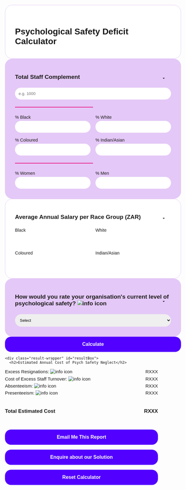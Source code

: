 <html lang="en">
<head>
  <meta charset="UTF-8" />
  <meta name="viewport" content="width=device-width, initial-scale=1.0" />
  <style>
body {
  font-family: 'Montserrat', sans-serif;
  margin: 0;
  background-color: transparent;
}

    .main-wrapper {
      display: flex;
      gap: 1rem;
      align-items: flex-start;
      padding: 2rem;
      max-width: 1200px;
      margin: 0 auto;
    }

    .container {
      width: 580px;
      flex-shrink: 0;
      transition: width 0.3s ease;
    }

    .container.shrink {
      width: 480px;
    }

    .result-wrapper {
      flex: 1;
      background-color: #5700ff;
      color: white;
      min-height: 300px;
      align-self: flex-start;
      display: none;
      border-radius: 20px;
      padding: 2rem;
      box-sizing: border-box;
    }

    .card, .subcard {
      border-radius: 24px;
      padding: 2rem;
      margin-bottom: 0;
      border: 1px solid #E3C8F7;
    }

    .card {
      background-color: white;
    }

    .purple-card {
      background-color: #e4c8f7;
    }

    h1 {
      font-size: 1.75rem;
      font-weight: 700;
      margin-bottom: 0.5rem;
    }

    h2 {
      font-size: 0.8rem;
      font-weight: 700;
      margin-top: 1rem;
      margin-bottom: 0.5rem;
    }

    label {
      font-weight: 500;
      font-size: 0.9rem;
      display: block;
      margin-bottom: 0.25rem;
    }

    input, select {
      width: 100%;
      padding: 0.75rem;
      margin-bottom: 0;
      border: none;
      border-radius: 30px;
      font-family: 'Montserrat', sans-serif;
    }

.purple-card input#totalStaff,
.purple-card input#womenPct,
.purple-card input#menPct,
.purple-card input#blackPct,
.purple-card input#whitePct,
.purple-card input#colouredPct,
.purple-card input#indianasianPct,
.purple-card select#cultureRating {
  background-color: white;
}

    .card input, .card select {
      background-color: #E3C8F7;
    }

    .grid {
      display: grid;
      grid-template-columns: repeat(2, 1fr);
      gap: 1rem;
    }

    .pink-line {
      height: 2px;
      background-color: #ea0b82;
      width: 50%;
      margin: 1.5rem 0;
    }

    button {
      width: 100%;
      background-color: #5200ff;
      color: white;
      font-weight: 700;
      padding: 1rem;
      border: none;
      border-radius: 20px;
      font-size: 1rem;
      cursor: pointer;
    }

    .result-wrapper h2 {
      font-size: 1.2rem;
      font-weight: 700;
      margin-bottom: 1rem;
      border-bottom: 2px solid white;
      padding-bottom: 0.5rem;
    }

    .result-line {
      display: flex;
      justify-content: space-between;
      margin: 0.4rem 0;
      font-size: 0.95rem;
    }

    .result-line.total-divider {
      margin: 1.5rem 0 0.5rem 0;
      border-top: 2px dotted white;
      border-bottom: 2px dotted white;
      padding: 1rem 0;
      font-size: 1.05rem;
      font-weight: bold;
    }

    .result-buttons {
      margin-top: 2rem;
      display: flex;
      flex-direction: column;
      gap: 1rem;
    }

.result-buttons .primary {
  background-color: white;
  color: #5700ff;
  border: 2px dotted #ea0b82;
  font-weight: 500; /* not bold */
  padding: 1rem 1.5rem;
  border-radius: 999px; /* pill shape */
  font-size: 1rem;
  cursor: pointer;
}

.result-buttons .secondary {
  background-color: #ea0b82;
  color: white;
  border: none;
  font-weight: 500; /* not bold */
  padding: 1rem 1.5rem;
  border-radius: 999px; /* pill shape */
  font-size: 1rem;
  cursor: pointer;
}
#enquiryModal.show {
  display: flex !important;
}
.tooltip {
  position: relative;
  display: inline-block;
  vertical-align: super; /* move icon up */
  margin-left: 2px; /* tighter spacing */
  top: -0.2em; /* fine-tune vertical position */
}

.tooltip img {
  width: 14px;
  height: 14px;
  display: inline;
  margin: 0;
  padding: 0;
  background-color: transparent;
  vertical-align: middle;
  line-height: 1;
}

.tooltip:hover::after {
  content: attr(data-tooltip);
  position: absolute;
  background: rgba(0, 0, 0, 0.85);
  color: #fff;
  padding: 0.6rem 0.8rem;
  border-radius: 5px;
  top: 120%;
  left: 50%;
  transform: translateX(-50%);
  display: block;
  max-width: 240px;
  width: max-content;
  min-width: 120px;
  white-space: normal;
  font-size: 0.8rem;
  z-index: 999;
  text-align: left;
}
.container h2 {
  font-size: 1.2rem;
  font-weight: 700;
  margin-bottom: 1rem;
  padding-bottom: 0.5rem;
  border-bottom: none; /* Explicitly remove underline */
}
h2 > a {
  display: none;
}
select {
  appearance: none;
  -webkit-appearance: none;
  -moz-appearance: none;
  padding-right: 2.5rem; /* extra space for arrow */
  background-image: url('data:image/svg+xml;utf8,<svg fill="black" height="24" viewBox="0 0 24 24" width="24" xmlns="http://www.w3.org/2000/svg"><path d="M7 10l5 5 5-5z"/></svg>');
  background-repeat: no-repeat;
  background-position: right 1rem center;
  background-size: 1rem;
}
  </style>
</head>
<body>
  <div class="main-wrapper">
    <div class="container" id="calcBox">
      <div class="card">
        <h1>Psychological Safety Deficit Calculator</h1>
      </div>
      <div class="card purple-card">
        <h2>Total Staff Complement</h2>
        <input type="number" id="totalStaff" placeholder="e.g. 1000" />
        <div class="pink-line"></div>
        <div class="grid">
          <div><label>% Black</label><input type="number" id="blackPct" /></div>
          <div><label>% White</label><input type="number" id="whitePct" /></div>
          <div><label>% Coloured</label><input type="number" id="colouredPct" /></div>
          <div><label>% Indian/Asian</label><input type="number" id="indianasianPct" /></div>
        </div>
        <div class="pink-line"></div>
        <div class="grid">
          <div><label>% Women</label><input type="number" id="womenPct" /></div>
          <div><label>% Men</label><input type="number" id="menPct" /></div>
        </div>
      </div>
      <div class="card">
        <h2>Average Annual Salary per Race Group (ZAR)</h2>
        <div class="grid">
          <div><label>Black</label><input type="number" id="blackSalary" /></div>
          <div><label>White</label><input type="number" id="whiteSalary" /></div>
          <div><label>Coloured</label><input type="number" id="colouredSalary" /></div>
          <div><label>Indian/Asian</label><input type="number" id="indianasianSalary" /></div>
        </div>
      </div>
      <div class="card purple-card">
<h2>
  How would you rate your organisation's current level of psychological safety?
  <span class="tooltip" data-tooltip="This is a self-assessment of your organisation’s culture of psychological safety. You can base it on employee feedback, surveys, exit interviews, or observed behaviours — whatever best reflects your current reality.">
    <img src="Untitled design.svg" alt="info icon" />
  </span>
</h2>        <select id="cultureRating">
          <option value="" disabled selected hidden>Select</option>
          <option value="low">Low</option>
          <option value="medium">Medium</option>
          <option value="high">High</option>
        </select>
      </div>
      <button class="calculate" onclick="calculateCosts()">Calculate</button>
    </div>

    <div class="result-wrapper" id="resultBox">
      <h2>Estimated Annual Cost of Psych Safety Neglect</h2>
<div class="result-line">
  <span>
    Excess Resignations:
    <span class="tooltip" data-tooltip="Number of unnecessary staff churn owing to lower levels of psychological safety calculated at X% of XXX when XXX level of psychological safety selected.">
      <img src="Untitled design.svg" alt="info icon" />
    </span>
  </span>
  <span id="resignations">RXXX</span>
  </div>  
<div class="result-line">
  <span>
    Cost of Excess Staff Turnover:
    <span class="tooltip" data-tooltip="Cost of staff churn calculated at 50% of average annual salary per demographic group.">
      <img src="Untitled design.svg" alt="info icon" />
    </span>
  </span>
  <span id="turnover">RXXX</span>
</div>      
<div class="result-line">
  <span>
    Absenteeism:
    <span class="tooltip" data-tooltip="Based on excess leave days multiplied by daily salary and adjusted by 88% to reflect average working time.">
      <img src="Untitled design.svg" alt="info icon" />
    </span>
  </span>
  <span id="absenteeism">RXXX</span>
</div>
<div class="result-line">
  <span>
    Presenteeism:
    <span class="tooltip" data-tooltip="Calculated using average presenteeism rates (%) applied to total salary cost per demographic group.">
      <img src="Untitled design.svg" alt="info icon" />
    </span>
  </span>
  <span id="presenteeism">RXXX</span>
</div>
<div class="result-line total-divider"><span>Total Estimated Cost</span><span id="total">RXXX</span></div>
      <div class="result-buttons">
<button class="primary" onclick="openEmailModal()">Email Me This Report</button>
        <button class="primary">Enquire about our Solution</button>
<button class="secondary" onclick="resetCalculator()">Reset Calculator</button>
      </div>
    </div>
  </div>

  <script>
    function getRates(level) {
      const rates = {
        low: {
          turnoverRates: {
            black: { men: 0.07, women: 0.08 },
            white: { men: 0.01, women: 0.015 },
            coloured: { men: 0.03, women: 0.04 },
            indianasian: { men: 0.03, women: 0.04 }
          },
          absenteeismDays: {
            black: 2, white: 0.5, coloured: 1, indianasian: 1
          },
          presenteeismRates: {
            black: 0.15, white: 0.0375, coloured: 0.09375, indianasian: 0.09375
          }
        },
        medium: {
          turnoverRates: {
            black: { men: 0.03, women: 0.04 },
            white: { men: 0.005, women: 0.01 },
            coloured: { men: 0.01, women: 0.02 },
            indianasian: { men: 0.01, women: 0.02 }
          },
          absenteeismDays: {
            black: 1, white: 0.25, coloured: 0.5, indianasian: 0.5
          },
          presenteeismRates: {
            black: 0.075, white: 0.015, coloured: 0.045, indianasian: 0.045
          }
        },
        high: {
          turnoverRates: {
            black: { men: 0.01, women: 0.02 },
            white: { men: 0.0025, women: 0.005 },
            coloured: { men: 0.005, women: 0.01 },
            indianasian: { men: 0.005, women: 0.01 }
          },
          absenteeismDays: {
            black: 0.5, white: 0.1, coloured: 0.25, indianasian: 0.25
          },
          presenteeismRates: {
            black: 0.0375, white: 0.0075, coloured: 0.01875, indianasian: 0.01875
          }
        }
      };
      return rates[level];
    }

    function calculateCosts() {
      const total = parseFloat(document.getElementById('totalStaff').value);
      const getPct = id => parseFloat(document.getElementById(id).value || 0) / 100;
      const getVal = id => parseFloat(document.getElementById(id).value || 0);
      const genderSplit = {
        men: getPct('menPct'),
        women: getPct('womenPct')
      };
      const culture = document.getElementById('cultureRating').value;
      const { turnoverRates, absenteeismDays, presenteeismRates } = getRates(culture);
      const raceGroups = {
        black: { pct: getPct('blackPct'), salary: getVal('blackSalary') },
        white: { pct: getPct('whitePct'), salary: getVal('whiteSalary') },
        coloured: { pct: getPct('colouredPct'), salary: getVal('colouredSalary') },
        indianasian: { pct: getPct('indianasianPct'), salary: getVal('indianasianSalary') }
      };
      let turnoverCost = 0, absenteeismCost = 0, presenteeismCost = 0, totalExits = 0;

      for (const [race, group] of Object.entries(raceGroups)) {
        const headcount = total * group.pct;
        const maleHeadcount = headcount * genderSplit.men;
        const femaleHeadcount = headcount * genderSplit.women;
        const exits = (maleHeadcount * turnoverRates[race].men) + (femaleHeadcount * turnoverRates[race].women);
        totalExits += exits;
        turnoverCost += exits * (0.5 * group.salary);
        absenteeismCost += absenteeismDays[race] * (group.salary / 220) * headcount * 0.88;
        presenteeismCost += headcount * group.salary * presenteeismRates[race];
      }

      const totalCost = turnoverCost + absenteeismCost + presenteeismCost;

      document.getElementById('resignations').textContent = totalExits.toFixed(1);
      document.getElementById('turnover').textContent = 'R ' + Math.round(turnoverCost).toLocaleString();
      document.getElementById('absenteeism').textContent = 'R ' + Math.round(absenteeismCost).toLocaleString();
      document.getElementById('presenteeism').textContent = 'R ' + Math.round(presenteeismCost).toLocaleString();
      document.getElementById('total').textContent = 'R ' + Math.round(totalCost).toLocaleString();

      document.getElementById('calcBox').classList.add('shrink');
      document.getElementById('resultBox').style.display = 'block';
    }
          function openEmailModal() {
  document.getElementById('emailModal').style.display = 'flex';

  // Populate hidden field with result
  const totalCost = document.getElementById('total').textContent;
  document.getElementById('hiddenTotalCost').value = totalCost;
}

function closeEmailModal() {
  document.getElementById('emailModal').style.display = 'none';
}
    function resetCalculator() {
  // Clear all inputs
  const inputs = document.querySelectorAll('input, select');
  inputs.forEach(input => {
    if (input.tagName === 'SELECT') {
      input.selectedIndex = 0;
    } else {
      input.value = '';
    }
  });

  // Hide the results box
  document.getElementById('resultBox').style.display = 'none';

  // Expand calculator box
  document.getElementById('calcBox').classList.remove('shrink');
}

    // Show Enquiry Modal
document.querySelector('.result-buttons .primary:nth-child(2)').addEventListener('click', function () {
  document.getElementById('enquiryModal').style.display = 'flex';
});

// Close Modal
function closeModal() {
  document.getElementById('enquiryModal').style.display = 'none';
}
  </script>
  <div id="enquiryModal" style="display:none; position:fixed; top:0; left:0; width:100%; height:100%; background-color:rgba(0,0,0,0.5); z-index:1000; justify-content:center; align-items:center;">
  <div style="background:white; padding:2rem; border-radius:20px; max-width:500px; width:90%; position:relative; font-family: 'Montserrat', sans-serif;">
    <button onclick="closeModal()" style="position:absolute; top:10px; right:15px; border:none; background:none; font-size:1.5rem; cursor:pointer;">&times;</button>
    <h2 style="margin-top:0;">Enquire About Our Solution</h2>
    <form action="https://formspree.io/f/movlkdbj" method="POST">
      <label for="name">Name</label>
      <input type="text" name="name" required style="width:100%; padding:0.75rem; margin-bottom:1rem; border-radius:30px; border:1px solid #ccc;">

      <label for="email">Email</label>
      <input type="email" name="email" required style="width:100%; padding:0.75rem; margin-bottom:1rem; border-radius:30px; border:1px solid #ccc;">

      <label for="message">Message</label>
      <textarea name="message" rows="4" required style="width:100%; padding:0.75rem; margin-bottom:1rem; border-radius:20px; border:1px solid #ccc;"></textarea>

      <button type="submit" style="background-color:#5700ff; color:white; border:none; padding:1rem 2rem; border-radius:999px; font-weight:500; cursor:pointer;">Send</button>
    </form>
  </div>
</div>
<div id="emailModal" style="display:none; position:fixed; top:0; left:0; width:100%; height:100%; background-color:rgba(0,0,0,0.5); z-index:1000; justify-content:center; align-items:center;">
  <div style="background:white; padding:2rem; border-radius:20px; max-width:500px; width:90%; position:relative; font-family: 'Montserrat', sans-serif;">
    <button onclick="closeEmailModal()" style="position:absolute; top:10px; right:15px; border:none; background:none; font-size:1.5rem; cursor:pointer;">&times;</button>
    <h2 style="margin-top:0;">Get Your Report by Email</h2>
    <form action="https://formspree.io/f/movlkdbj" method="POST">
      <label for="firstName">First Name</label>
      <input type="text" name="firstName" required style="width:100%; padding:0.75rem; margin-bottom:1rem; border-radius:30px; border:1px solid #ccc;" />

      <label for="lastName">Last Name</label>
      <input type="text" name="lastName" required style="width:100%; padding:0.75rem; margin-bottom:1rem; border-radius:30px; border:1px solid #ccc;" />

      <label for="email">Email Address</label>
      <input type="email" name="email" required style="width:100%; padding:0.75rem; margin-bottom:1rem; border-radius:30px; border:1px solid #ccc;" />

      <input type="hidden" name="totalCost" id="hiddenTotalCost" />

      <input type="hidden" name="_cc" value="roy@runtothemonster.com" />

      <button type="submit" style="background-color:#5700ff; color:white; border:none; padding:1rem 2rem; border-radius:999px; font-weight:500; cursor:pointer;">Send Report</button>
    </form>
  </div>
</div>

</body>
</html>
